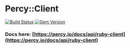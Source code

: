 # Percy::Client

[![Build Status](https://travis-ci.org/percy/percy-client.svg?branch=master)](https://travis-ci.org/percy/percy-client)
[![Gem Version](https://badge.fury.io/rb/percy-client.svg)](http://badge.fury.io/rb/percy-client)

### Docs here: [https://percy.io/docs/api/ruby-client](https://percy.io/docs/api/ruby-client)

